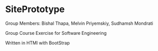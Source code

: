 # SitePrototype

Group Members: Bishal Thapa, Melvin Priyemskiy, Sudhamsh Mondrati

Group Course Exercise for Software Engineering 

Written in HTMl with BootStrap





